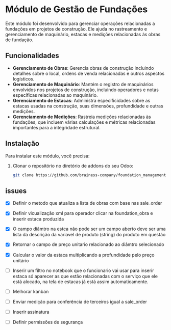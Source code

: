 # Módulo de Gestão de Fundações

Este módulo foi desenvolvido para gerenciar operações relacionadas a fundações em projetos de construção. Ele ajuda no rastreamento e gerenciamento de maquinário, estacas e medições relacionadas às obras de fundação.

## Funcionalidades

- **Gerenciamento de Obras**: Gerencia obras de construção incluindo detalhes sobre o local, ordens de venda relacionadas e outros aspectos logísticos.
- **Gerenciamento de Maquinário**: Mantém o registro de maquinários envolvidos nos projetos de construção, incluindo operadores e notas específicas relacionadas ao maquinário.
- **Gerenciamento de Estacas**: Administra especificidades sobre as estacas usadas na construção, suas dimensões, profundidade e outras medições.
- **Gerenciamento de Medições**: Rastreia medições relacionadas às fundações, que incluem várias calculações e métricas relacionadas importantes para a integridade estrutural.

## Instalação

Para instalar este módulo, você precisa:

1. Clonar o repositório no diretório de addons do seu Odoo:
   ```bash
   git clone https://github.com/brainess-company/foundation_management.git

## issues
- [x] Definir o metodo que atualiza a lista de obras com base nas sale_order 
- [x] Definir vicualização xml para operador clicar na foundation_obra e inserir estaca produzida
- [x] O campo diâmtro na estca não pode ser um campo aberto deve ser uma lista da descrição da variavel de produto (string) do produto em questão
- [x] Retornar o campo de preço unitario relacionado ao diâmtro selecionado
- [x] Calcular o valor da estaca multiplicando a profundidade pelo preço unitário
- [ ] Inserir um filtro no notebook que o funcionario vai usar para inserir estaca só aparecer as que estão relacionadas com o serviço que ele está alocado, na tela de estacas já está assim automaticamente.
- [ ] Melhorar kanban
- [ ] Enviar medição para conferência de terceiros igual a sale_order
- [ ] Inserir assinatura
- [ ] Definir permissões de segurança

